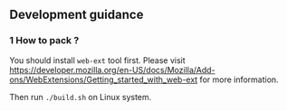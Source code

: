 ## Development guidance

### 1 How to pack ?

You should install `web-ext` tool first. Please visit https://developer.mozilla.org/en-US/docs/Mozilla/Add-ons/WebExtensions/Getting_started_with_web-ext for more information.

Then run `./build.sh` on Linux system.
